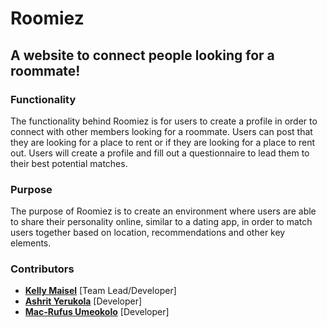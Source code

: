 # Roomiez

## A website to connect people looking for a roommate!
### Functionality
The functionality behind Roomiez is for users to create 
a profile in order to connect with other members looking for a
roommate. Users can post that they are looking for a place to rent
or if they are looking for a place to rent out. Users will create 
a profile and fill out a questionnaire to lead them to their best
potential matches. 

### Purpose
The purpose of Roomiez is to create an environment where users are
able to share their personality online, similar to a dating app, in
order to match users together based on location, recommendations and
other key elements.

### Contributors
* [**Kelly Maisel**](https://github.com/maiselkelly) [Team Lead/Developer]
* [**Ashrit Yerukola**](https://github.com/ashrityschool) [Developer]
* [**Mac-Rufus Umeokolo**](https://github.com/ultimatestarcoder) [Developer]

